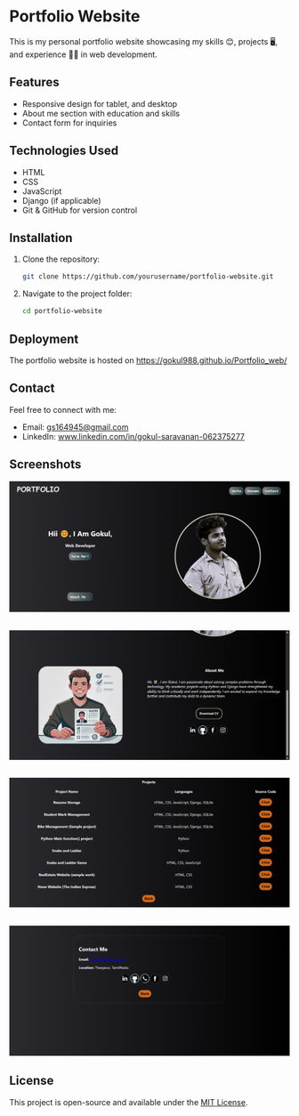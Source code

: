 # Portfolio Website

This is my personal portfolio website showcasing my skills 😊, projects 🖥️, and experience 👨‍💻 in web development.

## Features
- Responsive design for tablet, and desktop
- About me section with education and skills
- Contact form for inquiries

## Technologies Used
- HTML
- CSS 
- JavaScript
- Django (if applicable)
- Git & GitHub for version control

## Installation
1. Clone the repository:
   ```bash
   git clone https://github.com/yourusername/portfolio-website.git
   ```
2. Navigate to the project folder:
   ```bash
   cd portfolio-website
   ```

## Deployment
The portfolio website is hosted on https://gokul988.github.io/Portfolio_web/

## Contact
Feel free to connect with me:
- Email: gs164945@gmail.com
- LinkedIn: www.linkedin.com/in/gokul-saravanan-062375277

## Screenshots
![Image 1](screenshots/port1.png)
##
![Image 2](screenshots/port2.png)
##
![Image 3](screenshots/port3.png)
##
![Image 4](screenshots/port4.png)

## License
This project is open-source and available under the [MIT License](LICENSE).


